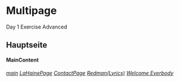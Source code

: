 # Multipage
Day 1 Exercise Advanced



<!DOCTYPE html>
<html lang='en'>
  <head>
       <meta charset='utf-8'>
  <h2> <titel> Hauptseite </titel> </h2>
    <body>
       <h4>MainContent</h4>
       <em>
        <nav> 
      <i>  <a href="https://https://short2000.github.io/Multipage/">main</a>
      <i>  <a href="https://github.com/Short2000/ContactPage/edit/main/README.md/">LaHainePage</a>
      <i>  <a href="https:>https://github.com/Short2000/ContactPage/edit/main/README.md/">ContactPage</a>
      <i>  <a href="https://short2000.github.io/Redman--Go-Hard-Lyrics-//">Redman(Lyrics)</a>
      <i>  <a href="https://github.com/Short2000/Welcome-Everbody/edit/main/README.md/">Welcome Everbody</a>
        </nav>
    
   
   </body>
</html>
      
